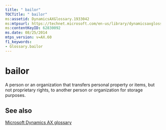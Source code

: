```yaml
---
title: " bailor"
TOCTitle: " bailor"
ms:assetid: DynamicsAXGlossary.1933042
ms:mtpsurl: https://technet.microsoft.com/en-us/library/dynamicsaxglossary.1933042(v=AX.60)
ms:contentKeyID: 62830092
ms.date: 08/25/2014
mtps_version: v=AX.60
f1_keywords:
- Glossary.bailor
---
```


# bailor

A person or an organization that transfers personal property or items, but not proprietary rights, to another person or organization for storage purposes.

## See also

[Microsoft Dynamics AX glossary](glossary/microsoft-dynamics-ax-glossary.md)

  


